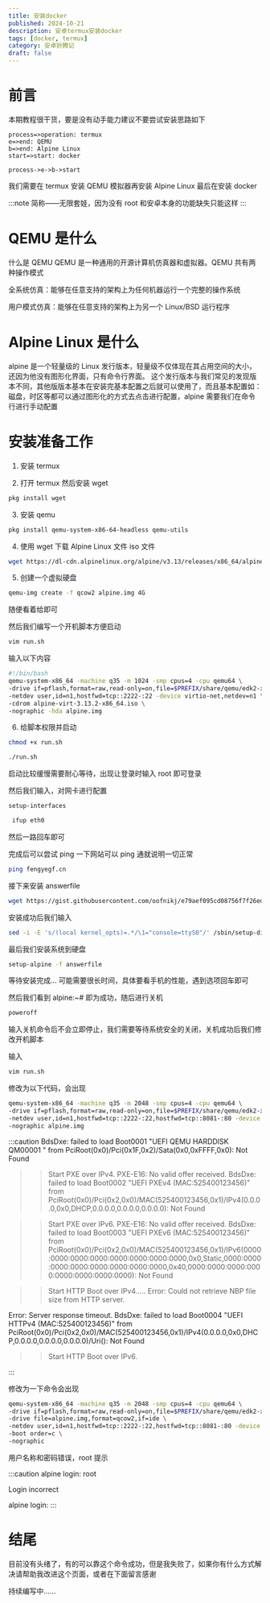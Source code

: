 ```yaml
---
title: 安装docker
published: 2024-10-21
description: 安卓termux安装docker
tags: [docker, termux]
category: 安卓折腾记
draft: false
---
```


# 前言

本期教程很干货，要是没有动手能力建议不要尝试安装思路如下

```flow
process=>operation: termux
e=>end: QEMU
b=>end: Alpine Linux
start=>start: docker

process->e->b->start
```

我们需要在 termux 安装 QEMU 模拟器再安装 Alpine Linux 最后在安装 docker

:::note
简称——无限套娃，因为没有 root 和安卓本身的功能缺失只能这样
:::

# QEMU 是什么

什么是 QEMU
QEMU 是一种通用的开源计算机仿真器和虚拟器。QEMU 共有两种操作模式

全系统仿真：能够在任意支持的架构上为任何机器运行一个完整的操作系统

用户模式仿真：能够在任意支持的架构上为另一个 Linux/BSD 运行程序

# Alpine Linux 是什么

alpine 是一个轻量级的 Linux 发行版本，轻量级不仅体现在其占用空间的大小，还因为他没有图形化界面，只有命令行界面。 这个发行版本与我们常见的发现版本不同，其他版版本基本在安装完基本配置之后就可以使用了，而且基本配置如：磁盘，时区等都可以通过图形化的方式去点击进行配置，alpine 需要我们在命令行进行手动配置

# 安装准备工作

1. 安装 termux

2. 打开 termux 然后安装 wget

```bash
pkg install wget
```

3. 安装 qemu

```bash
pkg install qemu-system-x86-64-headless qemu-utils
```

4. 使用 wget 下载 Alpine Linux 文件 iso 文件

```bash
wget https://dl-cdn.alpinelinux.org/alpine/v3.13/releases/x86_64/alpine-virt-3.13.2-x86_64.iso
```

5. 创建一个虚拟硬盘

```bash
qemu-img create -f qcow2 alpine.img 4G
```

随便看着给即可

然后我们编写一个开机脚本方便启动

```bash
vim run.sh
```

输入以下内容

```bash
#!/bin/bash
qemu-system-x86_64 -machine q35 -m 1024 -smp cpus=4 -cpu qemu64 \
-drive if=pflash,format=raw,read-only=on,file=$PREFIX/share/qemu/edk2-x86_64-code.fd \
-netdev user,id=n1,hostfwd=tcp::2222-:22 -device virtio-net,netdev=n1 \
-cdrom alpine-virt-3.13.2-x86_64.iso \
-nographic -hda alpine.img
```

6. 给脚本权限并启动

```bash
chmod +x run.sh
```

```bash
./run.sh
```

启动比较缓慢需要耐心等待，出现让登录时输入 root 即可登录

然后我们输入，对网卡进行配置

```bash
setup-interfaces
```

```bash
 ifup eth0
```

然后一路回车即可

完成后可以尝试 ping 一下网站可以 ping 通就说明一切正常

```bash
ping fengyegf.cn
```

接下来安装 answerfile

```bash
wget https://gist.githubusercontent.com/oofnikj/e79aef095cd08756f7f26ed244355d62/raw/answerfile
```

安装成功后我们输入

```bash
sed -i -E 's/(local kernel_opts)=.*/\1="console=ttyS0"/' /sbin/setup-disk
```

最后我们安装系统到硬盘

```bash
setup-alpine -f answerfile
```

等待安装完成... 可能需要很长时间，具体要看手机的性能，遇到选项回车即可

然后我们看到 alpine:~# 即为成功，随后进行关机

```bash
poweroff
```

输入关机命令后不会立即停止，我们需要等待系统安全的关闭，关机成功后我们修改开机脚本

输入

```bash
vim run.sh
```

修改为以下代码，会出现

```bash
qemu-system-x86_64 -machine q35 -m 2048 -smp cpus=4 -cpu qemu64 \
-drive if=pflash,format=raw,read-only=on,file=$PREFIX/share/qemu/edk2-x86_64-code.fd \
-netdev user,id=n1,hostfwd=tcp::2222-:22,hostfwd=tcp::8081-:80 -device virtio-net,netdev=n1 \
-nographic alpine.img
```

:::caution
BdsDxe: failed to load Boot0001 "UEFI QEMU HARDDISK QM00001 " from PciRoot(0x0)/Pci(0x1F,0x2)/Sata(0x0,0xFFFF,0x0): Not Found

> > Start PXE over IPv4.
> > PXE-E16: No valid offer received.
> > BdsDxe: failed to load Boot0002 "UEFI PXEv4 (MAC:525400123456)" from PciRoot(0x0)/Pci(0x2,0x0)/MAC(525400123456,0x1)/IPv4(0.0.0.0,0x0,DHCP,0.0.0.0,0.0.0.0,0.0.0.0): Not Found

> > Start PXE over IPv6.
> > PXE-E16: No valid offer received.
> > BdsDxe: failed to load Boot0003 "UEFI PXEv6 (MAC:525400123456)" from PciRoot(0x0)/Pci(0x2,0x0)/MAC(525400123456,0x1)/IPv6(0000:0000:0000:0000:0000:0000:0000:0000,0x0,Static,0000:0000:0000:0000:0000:0000:0000:0000,0x40,0000:0000:0000:0000:0000:0000:0000:0000): Not Found

> > Start HTTP Boot over IPv4.....
> > Error: Could not retrieve NBP file size from HTTP server.

Error: Server response timeout.
BdsDxe: failed to load Boot0004 "UEFI HTTPv4 (MAC:525400123456)" from PciRoot(0x0)/Pci(0x2,0x0)/MAC(525400123456,0x1)/IPv4(0.0.0.0,0x0,DHCP,0.0.0.0,0.0.0.0,0.0.0.0)/Uri(): Not Found

> > Start HTTP Boot over IPv6.

:::

修改为一下命令会出现

```bash
qemu-system-x86_64 -machine q35 -m 2048 -smp cpus=4 -cpu qemu64 \
-drive if=pflash,format=raw,read-only=on,file=$PREFIX/share/qemu/edk2-x86_64-code.fd \
-drive file=alpine.img,format=qcow2,if=ide \
-netdev user,id=n1,hostfwd=tcp::2222-:22,hostfwd=tcp::8081-:80 -device virtio-net,netdev=n1 \
-boot order=c \
-nographic
```

用户名称和密码错误，root 提示

:::caution
alpine login: root

Login incorrect

alpine login:
:::
# 结尾
目前没有头绪了，有的可以靠这个命令成功，但是我失败了，如果你有什么方式解决请帮助我改进这个页面，或者在下面留言感谢

持续编写中......
